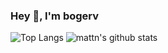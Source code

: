 ### Hey 👋, I'm bogerv

<!--
**bogerv/bogerv** is a ✨ _special_ ✨ repository because its `README.md` (this file) appears on your GitHub profile.

Here are some ideas to get you started:

- 🔭 I’m currently working on ...
- 🌱 I’m currently learning ...
- 👯 I’m looking to collaborate on ...
- 🤔 I’m looking for help with ...
- 💬 Ask me about ...
- 📫 How to reach me: ...
- 😄 Pronouns: ...
- ⚡ Fun fact: ...
-->
![Top Langs](https://github-readme-stats.vercel.app/api/top-langs/?username=bogerv&hide=html)
![mattn's github stats](https://github-readme-stats.vercel.app/api?username=bogerv&show_icons=true&count_private=true&line_height=40)

